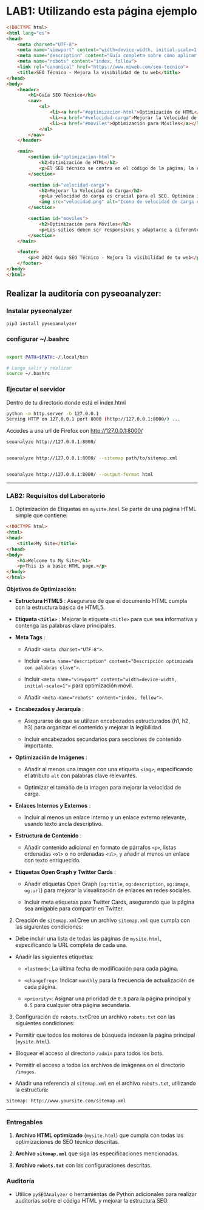 # LAB1: Utilizando esta página ejemplo

```html
<!DOCTYPE html>
<html lang="es">
<head>
    <meta charset="UTF-8">
    <meta name="viewport" content="width=device-width, initial-scale=1.0">
    <meta name="description" content="Guía completa sobre cómo aplicar SEO técnico a una página web">
    <meta name="robots" content="index, follow">
    <link rel="canonical" href="https://www.miweb.com/seo-tecnico">
    <title>SEO Técnico - Mejora la visibilidad de tu web</title>
</head>
<body>
    <header>
        <h1>Guía SEO Técnico</h1>
        <nav>
            <ul>
                <li><a href="#optimizacion-html">Optimización de HTML</a></li>
                <li><a href="#velocidad-carga">Mejorar la Velocidad de Carga</a></li>
                <li><a href="#moviles">Optimización para Móviles</a></li>
            </ul>
        </nav>
    </header>

    <main>
        <section id="optimizacion-html">
            <h2>Optimización de HTML</h2>
            <p>El SEO técnico se centra en el código de la página, la estructura del contenido, y cómo los motores de búsqueda la entienden.</p>
        </section>

        <section id="velocidad-carga">
            <h2>Mejorar la Velocidad de Carga</h2>
            <p>La velocidad de carga es crucial para el SEO. Optimiza imágenes, minimiza archivos CSS y JavaScript, y utiliza almacenamiento en caché.</p>
            <img src="velocidad.png" alt="Icono de velocidad de carga optimizada">
        </section>

        <section id="moviles">
            <h2>Optimización para Móviles</h2>
            <p>Los sitios deben ser responsivos y adaptarse a diferentes tamaños de pantalla para mejorar el SEO.</p>
        </section>
    </main>

    <footer>
        <p>© 2024 Guía SEO Técnico - Mejora la visibilidad de tu web</p>
    </footer>
</body>
</html>
```

## Realizar la auditoría con pyseoanalyzer:

### Instalar pyseonalyzer

```bash
pip3 install pyseoanalyzer
```
### configurar ~/.bashrc

```bash

export PATH=$PATH:~/.local/bin

# Luego salir y realizar 
source ~/.bashrc
```

### Ejecutar el servidor
Dentro de tu directorio donde está el index.html
```bash
python -m http.server -b 127.0.0.1
Serving HTTP on 127.0.0.1 port 8000 (http://127.0.0.1:8000/) ...
```

Accedes a una url de Firefox con http://127.0.0.1:8000/

```bash
seoanalyze http://127.0.0.1:8000/


seoanalyze http://127.0.0.1:8000/ --sitemap path/to/sitemap.xml


seoanalyze http://127.0.0.1:8000/ --output-format html
```

--- 
### LAB2: Requisitos del Laboratorio 

1. Optimización de Etiquetas en `mysite.html`
Se parte de una página HTML simple que contiene:


```html
<!DOCTYPE html>
<html>
<head>
    <title>My Site</title>
</head>
<body>
    <h1>Welcome to My Site</h1>
    <p>This is a basic HTML page.</p>
</body>
</html>
```
**Objetivos de Optimización:**  
- **Estructura HTML5** : Asegurarse de que el documento HTML cumpla con la estructura básica de HTML5.
 
- **Etiqueta `<title>`** : Mejorar la etiqueta `<title>` para que sea informativa y contenga las palabras clave principales.
 
- **Meta Tags** : 
  - Añadir `<meta charset="UTF-8">`.
 
  - Incluir `<meta name="description" content="Descripción optimizada con palabras clave">`.
 
  - Incluir `<meta name="viewport" content="width=device-width, initial-scale=1">` para optimización móvil.
 
  - Añadir `<meta name="robots" content="index, follow">`.
 
- **Encabezados y Jerarquía** :
  - Asegurarse de que se utilizan encabezados estructurados (h1, h2, h3) para organizar el contenido y mejorar la legibilidad.

  - Incluir encabezados secundarios para secciones de contenido importante.
 
- **Optimización de Imágenes** : 
  - Añadir al menos una imagen con una etiqueta `<img>`, especificando el atributo `alt` con palabras clave relevantes.

  - Optimizar el tamaño de la imagen para mejorar la velocidad de carga.
 
- **Enlaces Internos y Externos** :
  - Incluir al menos un enlace interno y un enlace externo relevante, usando texto ancla descriptivo.
 
- **Estructura de Contenido** : 
  - Añadir contenido adicional en formato de párrafos `<p>`, listas ordenadas `<ol>` o no ordenadas `<ul>`, y añadir al menos un enlace con texto enriquecido.
 

- **Etiquetas Open Graph y Twitter Cards** : 
  - Añadir etiquetas Open Graph (`og:title`, `og:description`, `og:image`, `og:url`) para mejorar la visualización de enlaces en redes sociales.

  - Incluir meta etiquetas para Twitter Cards, asegurando que la página sea amigable para compartir en Twitter.

2. Creación de `sitemap.xml`Cree un archivo `sitemap.xml` que cumpla con las siguientes condiciones: 
- Debe incluir una lista de todas las páginas de `mysite.html`, especificando la URL completa de cada una.
 
- Añadir las siguientes etiquetas: 
  - `<lastmod>`: La última fecha de modificación para cada página.
 
  - `<changefreq>`: Indicar `monthly` para la frecuencia de actualización de cada página.
 
  - `<priority>`: Asignar una prioridad de `0.8` para la página principal y `0.5` para cualquier otra página secundaria.

3. Configuración de `robots.txt`Cree un archivo `robots.txt` con las siguientes condiciones: 

- Permitir que todos los motores de búsqueda indexen la página principal (`mysite.html`).
 
- Bloquear el acceso al directorio `/admin` para todos los bots.
 
- Permitir el acceso a todos los archivos de imágenes en el directorio `/images`.
 
- Añadir una referencia al `sitemap.xml` en el archivo `robots.txt`, utilizando la estructura:

```txt
Sitemap: http://www.yoursite.com/sitemap.xml
```

---


### Entregables 
 
1. **Archivo HTML optimizado**  (`mysite.html`) que cumpla con todas las optimizaciones de SEO técnico descritas.
 
2. **Archivo `sitemap.xml`**  que siga las especificaciones mencionadas.
 
3. **Archivo `robots.txt`**  con las configuraciones descritas.


### Auditoría
 
- Utilice `pySEOAnalyzer` o herramientas de Python adicionales para realizar auditorías sobre el código HTML y mejorar la estructura SEO.